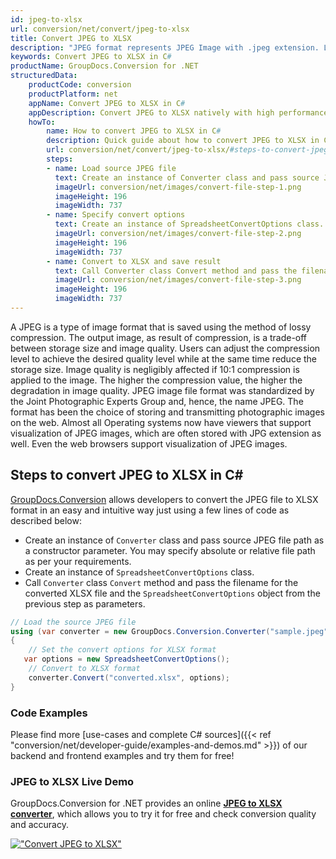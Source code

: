 ```yaml
---
id: jpeg-to-xlsx
url: conversion/net/convert/jpeg-to-xlsx
title: Convert JPEG to XLSX
description: "JPEG format represents JPEG Image with .jpeg extension. Learn how to convert JPEG to XLSX file programmatically in C# language using GroupDocs.Conversion for .NET library."
keywords: Convert JPEG to XLSX in C#
productName: GroupDocs.Conversion for .NET
structuredData:
    productCode: conversion
    productPlatform: net
    appName: Convert JPEG to XLSX in C#
    appDescription: Convert JPEG to XLSX natively with high performance using C# language and server side GroupDocs.Conversion for .NET APIs, without the use of any software like Microsoft or Open Office.
    howTo:
        name: How to convert JPEG to XLSX in C# 
        description: Quick guide about how to convert JPEG to XLSX in C# with high performance and accuracy.
        url: conversion/net/convert/jpeg-to-xlsx/#steps-to-convert-jpeg-to-xlsx-in-c
        steps:
        - name: Load source JPEG file 
          text: Create an instance of Converter class and pass source JPEG file path as a constructor parameter. You may specify absolute or relative file path as per your requirements. 
          imageUrl: conversion/net/images/convert-file-step-1.png
          imageHeight: 196
          imageWidth: 737
        - name: Specify convert options 
          text: Create an instance of SpreadsheetConvertOptions class.
          imageUrl: conversion/net/images/convert-file-step-2.png
          imageHeight: 196
          imageWidth: 737
        - name: Convert to XLSX and save result 
          text: Call Converter class Convert method and pass the filename for the converted HTML file and the SpreadsheetConvertOptions object from the previous step as parameters.
          imageUrl: conversion/net/images/convert-file-step-3.png
          imageHeight: 196
          imageWidth: 737
---
```


A JPEG is a type of image format that is saved using the method of lossy compression. The output image, as result of compression, is a trade-off between storage size and image quality. Users can adjust the compression level to achieve the desired quality level while at the same time reduce the storage size. Image quality is negligibly affected if 10:1 compression is applied to the image.  The higher the compression value, the higher the degradation in image quality. JPEG image file format was standardized by the Joint Photographic Experts Group and, hence, the name JPEG. The format has been the choice of storing and transmitting photographic images on the web. Almost all Operating systems now have viewers that support visualization of JPEG images, which are often stored with JPG extension as well. Even the web browsers support visualization of JPEG images.

## Steps to convert JPEG to XLSX in C#

[GroupDocs.Conversion](https://products.groupdocs.com/conversion/net) allows developers to convert the JPEG file to XLSX format in an easy and intuitive way just using a few lines of code as described below:

* Create an instance of `Converter` class and pass source JPEG file path as a constructor parameter. You may specify absolute or relative file path as per your requirements. 
* Create an instance of `SpreadsheetConvertOptions` class.
* Call `Converter` class `Convert` method and pass the filename for the converted XLSX file and the `SpreadsheetConvertOptions` object from the previous step as parameters.

```csharp
// Load the source JPEG file
using (var converter = new GroupDocs.Conversion.Converter("sample.jpeg"))
{
    // Set the convert options for XLSX format
   var options = new SpreadsheetConvertOptions();
    // Convert to XLSX format
    converter.Convert("converted.xlsx", options);
}
```

### Code Examples

Please find more [use-cases and complete C# sources]({{< ref "conversion/net/developer-guide/examples-and-demos.md" >}}) of our backend and frontend examples and try them for free!

### JPEG to XLSX Live Demo

GroupDocs.Conversion for .NET provides an online [**JPEG to XLSX converter**](https://products.groupdocs.app/conversion/jpeg-to-xlsx), which allows you to try it for free and check conversion quality and accuracy.

[!["Convert JPEG to XLSX"](conversion/net/images/convert-to-xlsx/convert-jpeg-to-xlsx.png)](https://products.groupdocs.app/conversion/jpeg-to-xlsx)